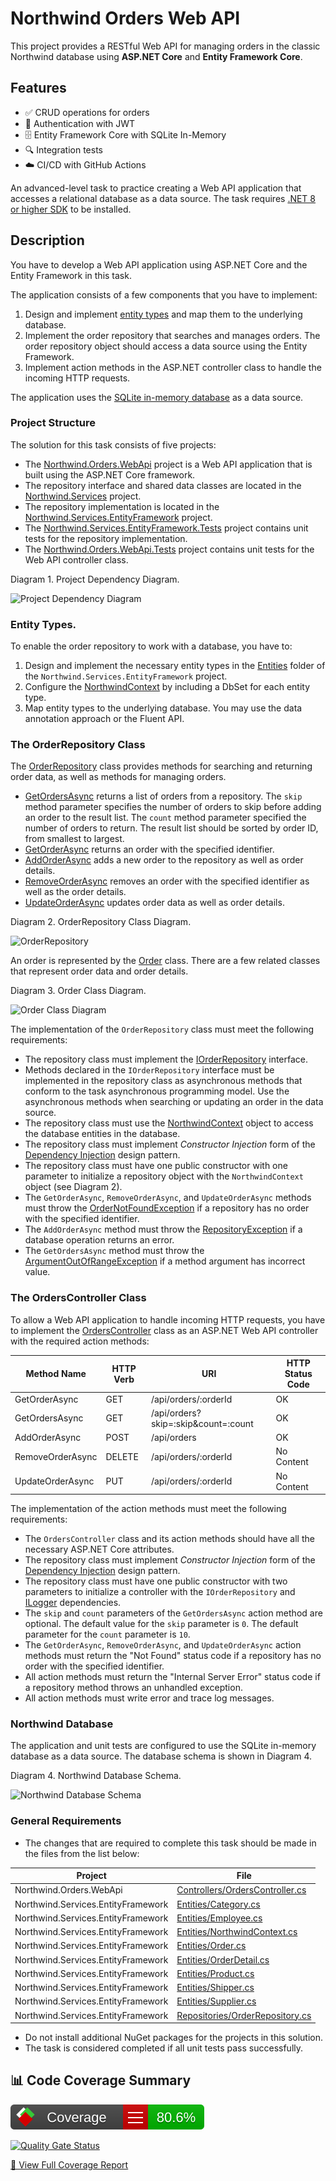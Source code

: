# Northwind Orders Web API

This project provides a RESTful Web API for managing orders in the classic Northwind database using **ASP.NET Core** and **Entity Framework Core**.

## Features

- ✅ CRUD operations for orders
- 🔐 Authentication with JWT
- 🗄️ Entity Framework Core with SQLite In-Memory
- 🔍 Integration tests
- ☁️ CI/CD with GitHub Actions

An advanced-level task to practice creating a Web API application that accesses a relational database as a data source.
The task requires [.NET 8 or higher SDK](https://dotnet.microsoft.com/en-us/download/dotnet/8.0) to be installed.

## Description

You have to develop a Web API application using ASP.NET Core and the Entity Framework in this task.

The application consists of a few components that you have to implement:
1. Design and implement [entity types](https://learn.microsoft.com/en-us/ef/core/modeling/entity-types) and map them to the underlying database.
1. Implement the order repository that searches and manages orders. The order repository object should access a data source using the Entity Framework.
1. Implement action methods in the ASP.NET controller class to handle the incoming HTTP requests.

The application uses the [SQLite in-memory database](https://www.sqlite.org/inmemorydb.html) as a data source.


### Project Structure

The solution for this task consists of five projects:
* The [Northwind.Orders.WebApi](Northwind.Orders.WebApi) project is a Web API application that is built using the ASP.NET Core framework.
* The repository interface and shared data classes are located in the [Northwind.Services](./Northwind.Services) project.
* The repository implementation is located in the [Northwind.Services.EntityFramework](Northwind.Services.EntityFramework) project.
* The [Northwind.Services.EntityFramework.Tests](Northwind.Services.EntityFramework.Tests) project contains unit tests for the repository implementation.
* The [Northwind.Orders.WebApi.Tests](Northwind.Orders.WebApi.Tests) project contains unit tests for the Web API controller class.

Diagram 1. Project Dependency Diagram.

![Project Dependency Diagram](images/project-dependency.png)


### Entity Types.

To enable the order repository to work with a database, you have to:

1. Design and implement the necessary entity types in the [Entities](Northwind.Services.EntityFramework/Entities) folder of the `Northwind.Services.EntityFramework` project.
1. Configure the [NorthwindContext](Northwind.Services.EntityFramework/Entities/NorthwindContext.cs#L5) by including a DbSet for each entity type.
1. Map entity types to the underlying database. You may use the data annotation approach or the Fluent API.


### The OrderRepository Class

The [OrderRepository](Northwind.Services.EntityFramework/Repositories/OrderRepository.cs#L7) class provides methods for searching and returning order data, as well as methods for managing orders.
* [GetOrdersAsync](Northwind.Services/Repositories/IOrderRepository.cs#L15) returns a list of orders from a repository. The `skip` method parameter specifies the number of orders to skip before adding an order to the result list. The `count` method parameter specified the number of orders to return. The result list should be sorted by order ID, from smallest to largest.
* [GetOrderAsync](Northwind.Services/Repositories/IOrderRepository.cs#L22) returns an order with the specified identifier.
* [AddOrderAsync](Northwind.Services/Repositories/IOrderRepository.cs#L30) adds a new order to the repository as well as order details.
* [RemoveOrderAsync](Northwind.Services/Repositories/IOrderRepository.cs#L37) removes an order with the specified identifier as well as the order details.
* [UpdateOrderAsync](Northwind.Services/Repositories/IOrderRepository.cs#L44) updates order data as well as order details.

Diagram 2. OrderRepository Class Diagram.

![OrderRepository](images/order-repository.png)

An order is represented by the [Order](Northwind.Services/Repositories/Order.cs) class. There are a few related classes that represent order data and order details.

Diagram 3. Order Class Diagram.

![Order Class Diagram](images/order.png)

The implementation of the `OrderRepository` class must meet the following requirements:
* The repository class must implement the [IOrderRepository](Northwind.Services/Repositories/IOrderRepository.cs) interface.
* Methods declared in the `IOrderRepository` interface must be implemented in the repository class as asynchronous methods that conform to the task asynchronous programming model. Use the asynchronous methods when searching or updating an order in the data source.
* The repository class must use the [NorthwindContext](Northwind.Services.EntityFramework/Entities/NorthwindContext.cs) object to access the database entities in the database.
* The repository class must implement *Constructor Injection* form of the [Dependency Injection](https://en.wikipedia.org/wiki/Dependency_injection) design pattern.
* The repository class must have one public constructor with one parameter to initialize a repository object with the `NorthwindContext` object (see Diagram 2).
* The `GetOrderAsync`, `RemoveOrderAsync`, and `UpdateOrderAsync` methods must throw the [OrderNotFoundException](Northwind.Services/Repositories/OrderNotFoundException.cs) if a repository has no order with the specified identifier.
* The `AddOrderAsync` method must throw the [RepositoryException](Northwind.Services/Repositories/RepositoryException.cs) if a database operation returns an error.
* The `GetOrdersAsync` method must throw the [ArgumentOutOfRangeException](https://learn.microsoft.com/en-us/dotnet/api/system.argumentoutofrangeexception) if a method argument has incorrect value.


### The OrdersController Class

To allow a Web API application to handle incoming HTTP requests, you have to implement the [OrdersController](Northwind.Orders.WebApi/Controllers/OrdersController.cs#9) class as an ASP.NET Web API controller with the required action methods:

| Method Name      | HTTP Verb | URI                                  | HTTP Status Code |
|------------------|-----------|--------------------------------------|------------------|
| GetOrderAsync    | GET       | /api/orders/:orderId                 | OK               |
| GetOrdersAsync   | GET       | /api/orders?skip=:skip&count=:count  | OK               |
| AddOrderAsync    | POST      | /api/orders                          | OK               |
| RemoveOrderAsync | DELETE    | /api/orders/:orderId                 | No Content       |
| UpdateOrderAsync | PUT       | /api/orders/:orderId                 | No Content       |

The implementation of the action methods must meet the following requirements:
* The `OrdersController` class and its action methods should have all the necessary ASP.NET Core attributes.
* The repository class must implement *Constructor Injection* form of the [Dependency Injection](https://en.wikipedia.org/wiki/Dependency_injection) design pattern.
* The repository class must have one public constructor with two parameters to initialize a controller with the `IOrderRepository` and [ILogger<TCategoryName>](https://learn.microsoft.com/en-us/aspnet/core/fundamentals/logging) dependencies.
* The `skip` and `count` parameters of the `GetOrdersAsync` action method are optional. The default value for the `skip` parameter is `0`. The default parameter for the `count` parameter is `10`.
* The `GetOrderAsync`, `RemoveOrderAsync`, and `UpdateOrderAsync` action methods must return the "Not Found" status code if a repository has no order with the specified identifier.
* All action methods must return the "Internal Server Error" status code if a repository method throws an unhandled exception.
* All action methods must write error and trace log messages.


### Northwind Database

The application and unit tests are configured to use the SQLite in-memory database as a data source. The database schema is shown in Diagram 4.

Diagram 4. Northwind Database Schema.

![Northwind Database Schema](images/database-schema.png)


### General Requirements

* The changes that are required to complete this task should be made in the files from the list below:

| Project                            | File                                                                                                  |
|------------------------------------|-------------------------------------------------------------------------------------------------------|
| Northwind.Orders.WebApi            | [Controllers/OrdersController.cs](Northwind.Orders.WebApi/Controllers/OrdersController.cs)            |
| Northwind.Services.EntityFramework | [Entities/Category.cs](Northwind.Services.EntityFramework/Entities/Category.cs)                       |
| Northwind.Services.EntityFramework | [Entities/Employee.cs](Northwind.Services.EntityFramework/Entities/Employee.cs)                       |
| Northwind.Services.EntityFramework | [Entities/NorthwindContext.cs](Northwind.Services.EntityFramework/Entities/NorthwindContext.cs)       |
| Northwind.Services.EntityFramework | [Entities/Order.cs](Northwind.Services.EntityFramework/Entities/Order.cs)                             |
| Northwind.Services.EntityFramework | [Entities/OrderDetail.cs](Northwind.Services.EntityFramework/Entities/OrderDetail.cs)                 |
| Northwind.Services.EntityFramework | [Entities/Product.cs](Northwind.Services.EntityFramework/Entities/Product.cs)                         |
| Northwind.Services.EntityFramework | [Entities/Shipper.cs](Northwind.Services.EntityFramework/Entities/Shipper.cs)                         |
| Northwind.Services.EntityFramework | [Entities/Supplier.cs](Northwind.Services.EntityFramework/Entities/Supplier.cs)                       |
| Northwind.Services.EntityFramework | [Repositories/OrderRepository.cs](Northwind.Services.EntityFramework/Repositories/OrderRepository.cs) |

* Do not install additional NuGet packages for the projects in this solution.
* The task is considered completed if all unit tests pass successfully.


## 📊 Code Coverage Summary

![Coverage](./badge.svg)

[![Quality Gate Status](https://sonarcloud.io/api/project_badges/measure?project=serhiiyasenev_northwind-orders-webapi&metric=alert_status)](https://sonarcloud.io/summary/new_code?id=serhiiyasenev_northwind-orders-webapi)

[🔗 View Full Coverage Report](https://serhiiyasenev.github.io/northwind-orders-webapi/coveragereport/index.html)
